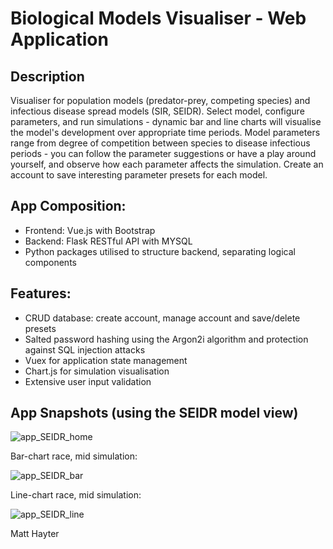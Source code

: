 # Biological Models Visualiser - Web Application

## Description
Visualiser for population models (predator-prey, competing species) and infectious disease
spread models (SIR, SEIDR). Select model, configure parameters, and run simulations - dynamic bar and line charts will visualise the model's development over appropriate time periods. Model parameters 
range from degree of competition between species to disease infectious periods - you can follow the parameter suggestions or have a play around yourself, and observe how each parameter affects the simulation. Create an account to save interesting parameter presets for each model.

## App Composition:
- Frontend: Vue.js with Bootstrap
- Backend: Flask RESTful API with MYSQL
- Python packages utilised to structure backend, separating logical components

## Features:
- CRUD database: create account, manage account and save/delete presets
- Salted password hashing using the Argon2i algorithm and protection against SQL injection attacks
- Vuex for application state management
- Chart.js for simulation visualisation
- Extensive user input validation

## App Snapshots (using the SEIDR model view)

![app_SEIDR_home](https://user-images.githubusercontent.com/85962471/228538235-5d0951a7-ddbe-4367-a404-ffbbbe477e57.png)

Bar-chart race, mid simulation:

![app_SEIDR_bar](https://user-images.githubusercontent.com/85962471/228541002-a27d10ad-9390-476e-a3a1-705bad236c8c.png)

Line-chart race, mid simulation:

![app_SEIDR_line](https://user-images.githubusercontent.com/85962471/228541029-56e0fa71-8d27-4df2-b844-017b925cb4f0.png)


Matt Hayter

